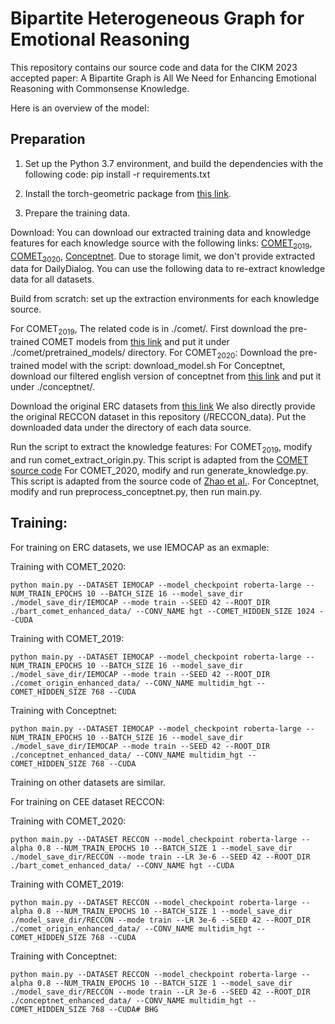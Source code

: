 # Bipartite Heterogeneous Graph for Emotional Reasoning

This repository contains our source code and data for the CIKM 2023 accepted
paper: A Bipartite Graph is All We Need for Enhancing Emotional Reasoning with
Commonsense Knowledge.

Here is an overview of the model:

## Preparation

1. Set up the Python 3.7 environment, and build the dependencies with the following code:
pip install -r requirements.txt

2. Install the torch-geometric package from [this link](https://pytorch-geometric.readthedocs.io/en/latest/).

3. Prepare the training data.

Download: 
You can download our extracted training data and knowledge features
for each knowledge source with the following links: [COMET<sub>2019</sub>](https://drive.google.com/file/d/12EiLPGu6gheQs2wZq-ifux1DAgensgfg/view?usp=sharing),
[COMET<sub>2020</sub>](https://drive.google.com/file/d/1cAQ3zk-fVrlWI7o1ACX5B758bsyzIxWA/view?usp=sharing),
[Conceptnet](https://drive.google.com/file/d/1vrd1TI4utbgAWoXTtR_hsj3rO3rGzdKd/view?usp=sharing).
Due to storage limit, we don't provide extracted data for DailyDialog. You can use the
following data to re-extract knowledge data for all datasets.

Build from scratch:
set up the extraction environments for each knowledge source.

For COMET<sub>2019</sub>, The related code is in ./comet/. First download the pre-trained COMET models from
[this link](https://drive.google.com/open?id=1FccEsYPUHnjzmX-Y5vjCBeyRt1pLo8FB)
and put it under ./comet/pretrained_models/ directory.
For COMET<sub>2020</sub>: Download the pre-trained model with the script: download_model.sh
For Conceptnet, download our filtered english version of conceptnet 
from [this link](https://drive.google.com/file/d/1i87UQLm3FZilp9J2CfqJLPGl3sJQ79v4/view?usp=sharing) and put it under
./conceptnet/.

Download the original ERC datasets from 
[this link](https://drive.google.com/file/d/1b_ihQYKTAsO67I5LULMbMFBrDgat8bQN/view?usp=sharing)
We also directly provide the original RECCON dataset in this repository (/RECCON_data).
Put the downloaded data under the directory of each data source.

Run the script to extract the knowledge features:
For COMET<sub>2019</sub>, modify and run comet_extract_origin.py. This script is adapted from
the [COMET source code](https://github.com/atcbosselut/comet-commonsense/tree/master)
For COMET_2020, modify and run generate_knowledge.py. This script is adapted from the
source code of [Zhao et al.](https://github.com/circle-hit/KBCIN).
For Conceptnet, modify and run preprocess_conceptnet.py, then run main.py.

## Training:

For training on ERC datasets, we use IEMOCAP as an exmaple:

Training with COMET_2020:
```
python main.py --DATASET IEMOCAP --model_checkpoint roberta-large --NUM_TRAIN_EPOCHS 10 --BATCH_SIZE 16 --model_save_dir ./model_save_dir/IEMOCAP --mode train --SEED 42 --ROOT_DIR ./bart_comet_enhanced_data/ --CONV_NAME hgt --COMET_HIDDEN_SIZE 1024 --CUDA
```
Training with COMET_2019:
```
python main.py --DATASET IEMOCAP --model_checkpoint roberta-large --NUM_TRAIN_EPOCHS 10 --BATCH_SIZE 16 --model_save_dir ./model_save_dir/IEMOCAP --mode train --SEED 42 --ROOT_DIR ./comet_origin_enhanced_data/ --CONV_NAME multidim_hgt --COMET_HIDDEN_SIZE 768 --CUDA
```
Training with Conceptnet:
```
python main.py --DATASET IEMOCAP --model_checkpoint roberta-large --NUM_TRAIN_EPOCHS 10 --BATCH_SIZE 16 --model_save_dir ./model_save_dir/IEMOCAP --mode train --SEED 42 --ROOT_DIR ./conceptnet_enhanced_data/ --CONV_NAME multidim_hgt --COMET_HIDDEN_SIZE 768 --CUDA
```

Training on other datasets are similar.

For training on CEE dataset RECCON:

Training with COMET_2020:
```
python main.py --DATASET RECCON --model_checkpoint roberta-large --alpha 0.8 --NUM_TRAIN_EPOCHS 10 --BATCH_SIZE 1 --model_save_dir ./model_save_dir/RECCON --mode train --LR 3e-6 --SEED 42 --ROOT_DIR ./bart_comet_enhanced_data/ --CONV_NAME hgt --CUDA
```
Training with COMET_2019:
```
python main.py --DATASET RECCON --model_checkpoint roberta-large --alpha 0.8 --NUM_TRAIN_EPOCHS 10 --BATCH_SIZE 1 --model_save_dir ./model_save_dir/RECCON --mode train --LR 3e-6 --SEED 42 --ROOT_DIR ./comet_origin_enhanced_data/ --CONV_NAME multidim_hgt --COMET_HIDDEN_SIZE 768 --CUDA
```
Training with Conceptnet:
```
python main.py --DATASET RECCON --model_checkpoint roberta-large --alpha 0.8 --NUM_TRAIN_EPOCHS 10 --BATCH_SIZE 1 --model_save_dir ./model_save_dir/RECCON --mode train --LR 3e-6 --SEED 42 --ROOT_DIR ./conceptnet_enhanced_data/ --CONV_NAME multidim_hgt --COMET_HIDDEN_SIZE 768 --CUDA# BHG
```